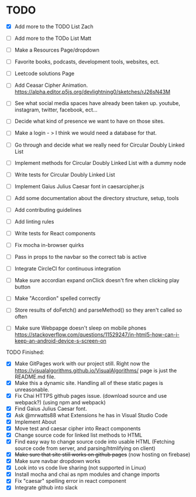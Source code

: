 # TODO

- [x] Add more to the TODO List Zach
- [ ] Add more to the TODo List Matt

- [ ] Make a Resources Page/dropdown
- [ ] Favorite books, podcasts, development tools, websites, ect.
- [ ] Leetcode solutions Page
- [ ] Add Ceasar Cipher Animation. https://alpha.editor.p5js.org/devlightning0/sketches/rJ26sN43M
- [ ] See what social media spaces have already been taken up. youtube, instagram, twitter, facebook, ect...
- [ ] Decide what kind of presence we want to have on those sites.
- [ ] Make a login - > I think we would need a database for that.
- [ ] Go through and decide what we really need for Circular Doubly Linked List
- [ ] Implement methods for Circular Doubly Linked List with a dummy node
- [ ] Write tests for Circular Doubly Linked List
- [ ] Implement Gaius Julius Caesar font in caesarcipher.js
- [ ] Add some documentation about the directory structure, setup, tools
- [ ] Add contributing guidelines
- [ ] Add linting rules
- [ ] Write tests for React components
- [ ] Fix mocha in-browser quirks
- [ ] Pass in props to the navbar so the correct tab is active
- [ ] Integrate CircleCI for continuous integration
- [ ] Make sure accordian expand onClick doesn't fire when clicking play button
- [ ] Make "Accordion" spelled correctly
- [ ] Store results of doFetch() and parseMethod() so they aren't called so often
- [ ] Make sure Webpapge doesn't sleep on mobile phones https://stackoverflow.com/questions/11529247/in-html5-how-can-i-keep-an-android-device-s-screen-on


TODO Finished:
- [x] Make GitPages work with our project still. Right now the https://visualalgorithms.github.io/VisualAlgorithms/ page is just the README.md file.
- [x] Make this a dynamic site. Handling all of these static pages is unreasonable.
- [x] Fix Chai HTTPS github pages issue. (download source and use webpack?) (using npm and webpack)
- [x] Find Gaius Julius Caesar font.
- [x] Ask @mrwatts88 what Extensions he has in Visual Studio Code
- [x] Implement About
- [x] Move test and caesar cipher into React components
- [x] Change source code for linked list methods to HTML
- [x] Find easy way to change source code into usable HTML (Fetching source code from server, and parsing/htmlifying on client)
- [x] ~~Make sure that site still works on github pages~~ (now hosting on firebase)
- [x] Make sure navbar dropdown works
- [x] Look into vs code live sharing (not supported in Linux)
- [x] Install mocha and chai as npm modules and change imports
- [x] Fix "caesar" spelling error in react component
- [x] Integrate github into slack